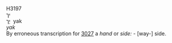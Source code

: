 <body>
  <p>H3197<br>  יך  <br> יַך  ‎  yak  <br><i>yak </i><br>By erroneous transcription for <a href="h3027.htm">3027</a>  a <i>hand</i> or <i>side: - </i>[way-] side.<br></p>
 </body>